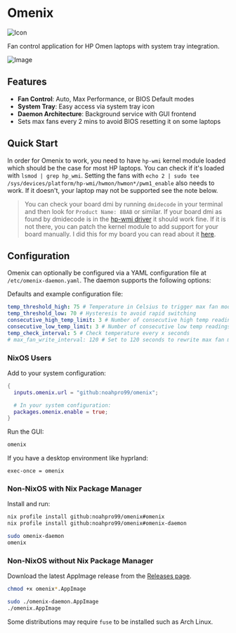 # Omenix

![Icon](assets/icon.png)

Fan control application for HP Omen laptops with system tray integration.

![Image](https://github.com/user-attachments/assets/96de3e52-76d3-4d79-b914-2a37c10327f6)

## Features

- **Fan Control**: Auto, Max Performance, or BIOS Default modes
- **System Tray**: Easy access via system tray icon
- **Daemon Architecture**: Background service with GUI frontend
- Sets max fans every 2 mins to avoid BIOS resetting it on some laptops

## Quick Start

In order for Omenix to work, you need to have `hp-wmi` kernel module loaded which should be the case for most HP laptops. You can check if it's loaded with `lsmod | grep hp_wmi`. Setting the fans with `echo 2 | sudo tee /sys/devices/platform/hp-wmi/hwmon/hwmon*/pwm1_enable` also needs to work. If it doesn't, your laptop may not be supported see the note below.

> You can check your board dmi by running `dmidecode` in your terminal and then look for `Product Name: 8BAB` or similar.
> If your board dmi as found by dmidecode is in the [hp-wmi driver](https://github.com/torvalds/linux/blob/37816488247ddddbc3de113c78c83572274b1e2e/drivers/platform/x86/hp/hp-wmi.c#L65C3-L65C49) it should work fine.
> If it is not there, you can patch the kernel module to add support for your board manually. I did this for my board you can read about it [here](https://noahpro99.github.io/content/how-i-ended-up-sending-in-my-first-linux-kernel-patch).

## Configuration

Omenix can optionally be configured via a YAML configuration file at `/etc/omenix-daemon.yaml`. The daemon supports the following options:

Defaults and example configuration file:

```yaml
temp_threshold_high: 75 # Temperature in Celsius to trigger max fan mode
temp_threshold_low: 70 # Hysteresis to avoid rapid switching
consecutive_high_temp_limit: 3 # Number of consecutive high temp readings to trigger max fan mode
consecutive_low_temp_limit: 3 # Number of consecutive low temp readings to switch back to BIOS control
temp_check_interval: 5 # Check temperature every x seconds
# max_fan_write_interval: 120 # Set to 120 seconds to rewrite max fan mode every 2 minutes to avoid BIOS resetting it if needed (this is off by default)
```

### NixOS Users

Add to your system configuration:

```nix
{
  inputs.omenix.url = "github:noahpro99/omenix";

  # In your system configuration:
  packages.omenix.enable = true;
}
```

Run the GUI:

```bash
omenix
```

If you have a desktop environment like hyprland:

```
exec-once = omenix
```

### Non-NixOS with Nix Package Manager

Install and run:

```bash
nix profile install github:noahpro99/omenix#omenix
nix profile install github:noahpro99/omenix#omenix-daemon

sudo omenix-daemon
omenix
```

### Non-NixOS without Nix Package Manager

Download the latest AppImage release from the [Releases page](https://github.com/noahpro99/omenix/releases).

```bash
chmod +x omenix*.AppImage

sudo ./omenix-daemon.AppImage
./omenix.AppImage
```

Some distributions may require `fuse` to be installed such as Arch Linux.
